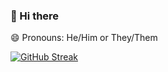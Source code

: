### 👋 Hi there
😄 Pronouns: He/Him or They/Them

[![GitHub Streak](http://github-readme-streak-stats.herokuapp.com?user=ItsGageH&theme=dark&date_format=j%20M%5B%20Y%5D)](https://git.io/streak-stats)


<!--
**ItsGageHolland/ItsGageHolland** is a ✨ _special_ ✨ repository because its `README.md` (this file) appears on your GitHub profile.

Here are some ideas to get you started:

- 🔭 I’m currently working on ...
- 🌱 I’m currently learning ...
- 👯 I’m looking to collaborate on ...
- 🤔 I’m looking for help with ...
- 💬 Ask me about ...
- 📫 How to reach me: ...
- 😄 Pronouns: ...
- ⚡ Fun fact: ...
-->
